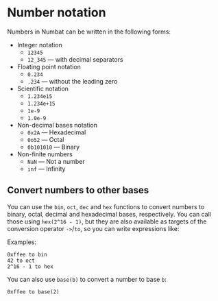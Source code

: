 # Number notation

Numbers in Numbat can be written in the following forms:

* Integer notation
    * `12345`
    * `12_345` — with decimal separators
* Floating point notation
    * `0.234`
    * `.234` — without the leading zero
* Scientific notation
    * `1.234e15`
    * `1.234e+15`
    * `1e-9`
    * `1.0e-9`
* Non-decimal bases notation
    * `0x2A` — Hexadecimal
    * `0o52` — Octal
    * `0b101010` — Binary
* Non-finite numbers
    * `NaN` — Not a number
    * `inf` — Infinity

## Convert numbers to other bases

You can use the `bin`, `oct`, `dec` and `hex` functions to convert numbers to binary, octal, decimal and hexadecimal bases,
respectively. You can call those using `hex(2^16 - 1)`, but they are also available as targets of the conversion operator `->`/`to`,
so you can write expressions like:

Examples:
```nbt
0xffee to bin
42 to oct
2^16 - 1 to hex
```

You can also use `base(b)` to convert a number to base `b`:
```nbt
0xffee to base(2)
```
